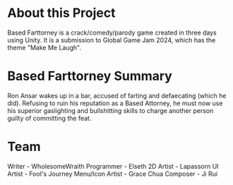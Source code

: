 # About this Project
 
Based Farttorney is a crack/comedy/parody game created in three days using Unity. It is a submission to Global Game Jam 2024, which has the theme "Make Me Laugh". 

# Based Farttorney Summary

Ron Ansar wakes up in a bar, accused of farting and defaecating (which he did). Refusing to ruin his reputation as a Based Attorney, he must now use his superior gaslighting and bullshitting skills to charge another person guilty of committing the feat.

# Team

Writer - WholesomeWraith
Programmer - Elseth
2D Artist - Lapassorn
UI Artist - Fool's Journey
Menu/Icon Artist - Grace Chua
Composer - Ji Rui